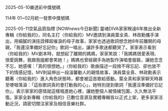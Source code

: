 
2025-05-10樂透彩中獎號碼

                                
114年 01~02月統一發票中獎號碼
                             
2025-05-11空氣品質指標
                              [NOWnews今日新聞] 靈魂DIVA家家睽違6年推出全新專輯《你給我的》，同名主打〈你給我的〉MV邀請到演員葉全真、林政勳攜手演出，用細膩的演技詮釋超催淚的母子故事，家家也透過歌詞想念她8年前離開的母親，「我還沒準備好忘記你」歌詞一唱出，讓許多歌迷都聽哭了。家家表示看到〈你給我的〉MV劇本時，就想起了離開的媽媽，家家笑說：「我媽媽很愛表現、很愛跳舞，我跟我姐都會笑她！」媽媽也曾經親手為她製作演唱會服裝，讓她念念不忘，她感嘆：「真的很想她。」〈你給我的〉歌曲描述一段捨不得忘記、卻也放不下的情感記憶，MV則延伸出一段溫馨動人的親情故事，演員葉全真、林政勳表示聽著〈你給我的〉進入角色狀態時，都會被這首歌給感動。葉全真和家家聊天時甚至哽咽落淚：「這些歌詞真的會打動我的心」，她特別提到歌詞「我還沒準備好忘記你」，表示家家的感情就這樣唱進她心裡，讓她整個人被情緒包圍，久久無法平復。家家全新專輯《你給我的》已數位音源及實體專輯皆以正式上架，更多家家活動近況，請密切關注家家及相信音樂社群。